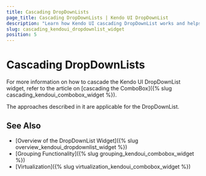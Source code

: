 ```yaml
---
title: Cascading DropDownLists
page_title: Cascading DropDownLists | Kendo UI DropDownList
description: "Learn how Kendo UI cascading DropDownList works and helps you handle the most common scenarios with illustrative examples and FAQ."
slug: cascading_kendoui_dropdownlist_widget
position: 5
---
```


# Cascading DropDownLists

For more information on how to cascade the Kendo UI DropDownList widget, refer to the article on [cascading the ComboBox]({% slug cascading_kendoui_combobox_widget %}).

The approaches described in it are applicable for the DropDownList.

## See Also

* [Overview of the DropDownList Widget]({% slug overview_kendoui_dropdownlist_widget %})
* [Grouping Functionality]({% slug grouping_kendoui_combobox_widget %})
* [Virtualization]({% slug virtualization_kendoui_combobox_widget %})

